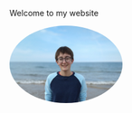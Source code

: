 Welcome to my website

<a href="url"><img src="Images/IMG_20200724_161624267_PORTRAIT~2.jpg" height="auto" width="200" style="border-radius:50%"></a>
